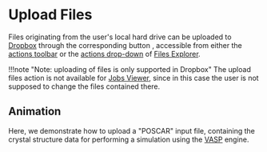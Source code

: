 # Upload Files

Files originating from the user's local hard drive can be uploaded to [Dropbox](../dropbox.md) through the corresponding button <i class="zmdi zmdi-upload zmdi-hc-border"></i>, accessible from either the [actions toolbar](../../entities-general/ui/explorer.md#actions-toolbar) or the [actions drop-down](../../entities-general/ui/explorer.md#actions-dropdown) of [Files Explorer](../ui/explorer.md).

!!!note "Note: uploading of files is only supported in Dropbox"
    The upload files action is not available for [Jobs Viewer](../../jobs/ui/files-tab.md), since in this case the user is not supposed to change the files contained there.

## Animation

Here, we demonstrate how to upload a "POSCAR" input file, containing the crystal structure data for performing a simulation using the [VASP](../../software-directory/modeling/vasp.md) engine.

<img data-gifffer="/images/data-in-objectstorage/upload-file.gif">
